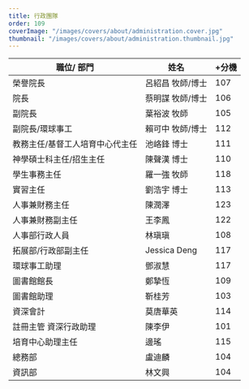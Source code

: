 ```yaml
---
title: 行政團隊
order: 109
coverImage: "/images/covers/about/administration.cover.jpg"
thumbnail: "/images/covers/about/administration.thumbnail.jpg"
---
```


| 職位/ 部門                      | 姓名             | +分機 |
| ------------------------------- | ---------------- | ----- |
| 榮譽院長                        | 呂紹昌 牧師/博士 | 107   |
| 院長                            | 蔡明謀 牧師/博士 | 106   |
| 副院長                          | 葉裕波 牧師      | 105   |
| 副院長/環球事工                 | 賴可中 牧師/博士 | 112   |
| 教務主任/基督工人培育中心代主任 | 池峈鋒 博士      | 111   |
| 神學碩士科主任/招生主任         | 陳聲漢 博士      | 110   |
| 學生事務主任                    | 羅一強 牧師      | 118   |
| 實習主任                        | 劉浩宇 博士      | 113   |
| 人事兼財務主任                  | 陳潤澤           | 123   |
| 人事兼財務副主任                | 王李鳳           | 122   |
| 人事部行政人員                  | 林瑱瑱           | 108   |
| 拓展部/行政部副主任             | Jessica Deng     | 117   |
| 環球事工助理                    | 鄧淑慧           | 117   |
| 圖書館館長                      | 鄭摯恆           | 109   |
| 圖書館助理                      | 靳桂芳           | 103   |
| 資深會計                        | 莫唐華英         | 114   |
| 註冊主管 資深行政助理           | 陳李伊           | 101   |
| 培育中心助理主任                | 邊瑤             | 115   |
| 總務部                          | 盧迪麟           | 104   |
| 資訊部                          | 林文興           | 104   |
